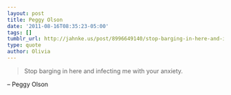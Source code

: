 ```yaml
---
layout: post
title: Peggy Olson
date: '2011-08-16T08:35:23-05:00'
tags: []
tumblr_url: http://jahnke.us/post/8996649140/stop-barging-in-here-and-infecting-me-with-your
type: quote
author: Olivia
---
```


> Stop barging in here and infecting me with your anxiety.

– Peggy Olson
